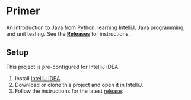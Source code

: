 # Primer

An introduction to Java from Python: learning IntelliJ, Java programming, and unit testing. See the [**Releases**](https://github.com/kevinlin1/primer/releases) for instructions.

## Setup

This project is pre-configured for IntelliJ IDEA.

1. Install [IntelliJ IDEA](https://www.jetbrains.com/idea/download/).
1. Download or clone this project and open it in IntelliJ.
1. Follow the instructions for the latest [release](https://github.com/kevinlin1/primer/releases).
